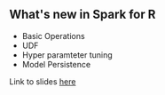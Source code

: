 ## What's new in Spark for R

- Basic Operations
- UDF
- Hyper paramteter tuning
- Model Persistence

Link to slides [here](https://docs.google.com/presentation/d/1trCkILJSVOx26Koh7V2jiKZdeEb4nOifvJDf_mJvvMQ/edit?usp=sharing) 
